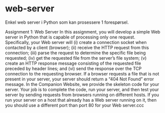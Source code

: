 # web-server
Enkel web server i Python som kan prosessere 1 forespørsel.

Assignment 1: Web Server
In this assignment, you will develop a simple Web server in Python that is capable of
processing only one request. Specifically, your Web server will (i) create a connection socket when contacted by a client (browser); (ii) receive the HTTP request from
this connection; (iii) parse the request to determine the specific file being requested;
(iv) get the requested file from the server’s file system; (v) create an HTTP response
message consisting of the requested file preceded by header lines; and (vi) send the
response over the TCP connection to the requesting browser. If a browser requests
a file that is not present in your server, your server should return a “404 Not Found”
error message.
In the Companion Website, we provide the skeleton code for your server. Your
job is to complete the code, run your server, and then test your server by sending
requests from browsers running on different hosts. If you run your server on a host
that already has a Web server running on it, then you should use a different port than
port 80 for your Web server.ccc
